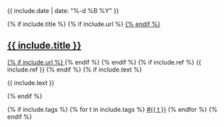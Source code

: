 <div class="resume-wrap ftco-animate">
    <span class="date">{{ include.date | date: "%-d %B %Y" }}</span>

{% if include.title %}
    {% if include.url %}
    <a href="{{ include.url }}">
    {% endif %}
    <h2>{{ include.title }}</h2>
    {% if include.url %}
    </a>
    {% endif %}
{% endif %}
{% if include.ref %}
    <span class="position">{{ include.ref }}</span>
{% endif %}
{% if include.text %}
    <p class="mt-4">{{ include.text }}</p>
{% endif %}

{% if include.tags %}
    {% for t in include.tags %}
      <a href="/topics/{{t}}">#{{ t }}</a>
    {% endfor %}
{% endif %}
</div>
